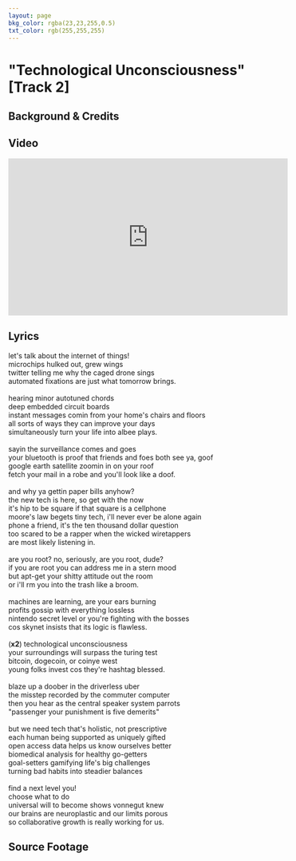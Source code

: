 ```yaml
---
layout: page
bkg_color: rgba(23,23,255,0.5)
txt_color: rgb(255,255,255)
---
```


# "Technological Unconsciousness" [Track 2]

## Background & Credits

## Video

<div class="embed-responsive embed-responsive-16by9">
  <iframe width="560" height="315" src="https://www.youtube.com/embed/wIhyuJMQj-M" frameborder="0" allowfullscreen></iframe>
</div>

## Lyrics

let's talk about the internet of things!<br>
microchips hulked out, grew wings<br>
twitter telling me why the caged drone sings<br>
automated fixations are just what tomorrow brings.<br>
<br>
hearing minor autotuned chords<br>
deep embedded circuit boards<br>
instant messages comin from your home's chairs and floors<br>
all sorts of ways they can improve your days<br>
simultaneously turn your life into albee plays.<br>
<br>
sayin the surveillance comes and goes<br>
your bluetooth is proof that friends and foes both see ya, goof<br>
google earth satellite zoomin in on your roof<br>
fetch your mail in a robe and you'll look like a doof.<br>
<br>
and why ya gettin paper bills anyhow?<br>
the new tech is here, so get with the now<br>
it's hip to be square if that square is a cellphone<br>
moore's law begets tiny tech, i'll never ever be alone again<br>
phone a friend, it's the ten thousand dollar question<br>
too scared to be a rapper when the wicked wiretappers<br>
are most likely listening in.<br>
<br>
are you root? no, seriously, are you root, dude?<br>
if you are root you can address me in a stern mood<br>
but apt-get your shitty attitude out the room<br>
or i'll rm you into the trash like a broom.<br>
<br>
machines are learning, are your ears burning<br>
profits gossip with everything lossless<br>
nintendo secret level or you're fighting with the bosses<br>
cos skynet insists that its logic is flawless.<br>
<br>
(**x2**) technological unconsciousness<br>
your surroundings will surpass the turing test<br>
bitcoin, dogecoin, or coinye west<br>
young folks invest cos they're hashtag blessed.<br>
<br>
blaze up a doober in the driverless uber<br>
the misstep recorded by the commuter computer<br>
then you hear as the central speaker system parrots<br>
"passenger your punishment is five demerits"<br>
<br>
but we need tech that's holistic, not prescriptive<br>
each human being supported as uniquely gifted<br>
open access data helps us know ourselves better<br>
biomedical analysis for healthy go-getters<br>
goal-setters gamifying life's big challenges<br>
turning bad habits into steadier balances<br>
<br>
find a next level you!<br>
choose what to do<br>
universal will to become shows vonnegut knew<br>
our brains are neuroplastic and our limits porous<br>
so collaborative growth is really working for us.

## Source Footage
